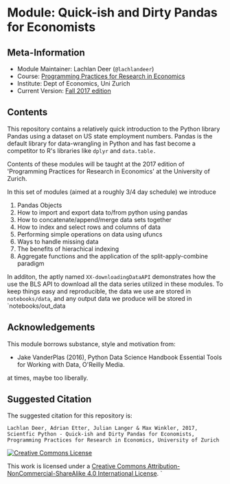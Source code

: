 # Module: Quick-ish and Dirty Pandas for Economists

## Meta-Information

*   Module Maintainer: Lachlan Deer (`@lachlandeer`)
*   Course: [Programming Practices for Research in Economics](https://github.com/pp4rs)
*   Institute: Dept of Economics, Uni Zurich
*   Current Version: [Fall 2017 edition](https://pp4rs.github.io/2017-uzh)

## Contents

This repository contains a relatively quick introduction to the Python library Pandas using a dataset on US state employment numbers.
Pandas is the default library for data-wrangling in Python and has fast become a competitor to R's libraries like `dplyr` and `data.table.`

Contents of these modules will be taught at the 2017 edition of 'Programming Practices for Research in Economics' at the University of Zurich.

In this set of modules (aimed at a roughly 3/4 day schedule) we introduce

1.  Pandas Objects
2.  How to import and export data to/from python using pandas
3.  How to concatenate/append/merge data sets together
4.  How to index and select rows and columns of data
5.  Performing simple operations on data using ufuncs
6.  Ways to handle missing data
7.  The benefits of hierachical indexing
8.  Aggregate functions and the application of the split-apply-combine paradigm

In additon, the aptly named `XX-downloadingDataAPI` demonstrates how the use the BLS API to download all the data series utilized in these modules.
To keep things easy and reproducible, the data we use are stored in `notebooks/data`, and any output data we produce will be stored in `notebooks/out_data

## Acknowledgements

This module borrows substance, style and motivation from:

*   Jake VanderPlas (2016), Python Data Science Handbook Essential Tools for Working with Data, O'Reilly Media.

at times, maybe too liberally.

## Suggested Citation

The suggested citation for this repository is:

```
Lachlan Deer, Adrian Etter, Julian Langer & Max Winkler, 2017, Scientfic Python - Quick-ish and Dirty Pandas for Economists, Programming Practices for Research in Economics, University of Zurich
```

<a rel="license" href="http://creativecommons.org/licenses/by-nc-sa/4.0/"><img alt="Creative Commons License" style="border-width:0" src="https://i.creativecommons.org/l/by-nc-sa/4.0/88x31.png" /></a><br />

This work is licensed under a <a rel="license" href="http://creativecommons.org/licenses/by-nc-sa/4.0/">Creative Commons Attribution-NonCommercial-ShareAlike 4.0 International License</a>.
`
